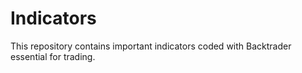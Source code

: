 # Indicators
This repository contains important indicators coded with Backtrader essential for trading.
